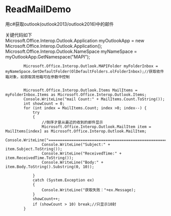 # ReadMailDemo

用c#获取outlook(outlook2013/outlook2016)中的邮件  

关键代码如下  
            Microsoft.Office.Interop.Outlook.Application myOutlookApp = new Microsoft.Office.Interop.Outlook.Application();
            Microsoft.Office.Interop.Outlook.NameSpace myNameSpace = myOutlookApp.GetNamespace("MAPI");
 
            Microsoft.Office.Interop.Outlook.MAPIFolder myFolderInbox = myNameSpace.GetDefaultFolder(OlDefaultFolders.olFolderInbox);//获取收件箱对象，如获取其他箱可在参数中控制


            Microsoft.Office.Interop.Outlook.Items MailItems = myFolderInbox.Items as Microsoft.Office.Interop.Outlook.Items;
            Console.WriteLine("mail Count:" + MailItems.Count.ToString());
            int showCount = 0;
            for (int index = MailItems.Count; index >0; index--) {
                try
                {
                    //倒序才是从最近的收到的邮件显示
                    Microsoft.Office.Interop.Outlook.MailItem item = MailItems[index] as Microsoft.Office.Interop.Outlook.MailItem;
                    Console.WriteLine("======================================================");
                    Console.WriteLine("Subject:" + item.Subject.ToString());
                    Console.WriteLine("ReceivedTime:" + item.ReceivedTime.ToString());
                    Console.WriteLine("Body:" + item.Body.ToString().Substring(0, 10));

                }
                catch (System.Exception ex)
                {
                    Console.WriteLine("获取失败："+ex.Message);
                }
                showCount++;
                if (showCount > 10) break;//只显示10封
            }
